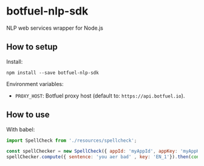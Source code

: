 # botfuel-nlp-sdk

NLP web services wrapper for Node.js

## How to setup

Install:
```
npm install --save botfuel-nlp-sdk
```

Environment variables:
- `PROXY_HOST`: Botfuel proxy host (default to: `https://api.botfuel.io`).

## How to use

With babel:
```node.js
import SpellCheck from './resources/spellcheck';

const spellChecker = new SpellCheck({ appId: 'myAppId', appKey: 'myAppKey' });
spellChecker.compute({ sentence: 'you aer bad' , key: 'EN_1'}).then(console.log);
```
